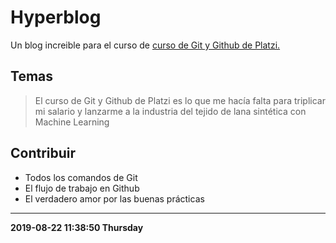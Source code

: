 # Hyperblog
Un blog increible para el curso de [curso de Git y Github de Platzi.](http://https://platzi.com/cursos/git-github/ "curso de Git y Github de Platzi.")

## Temas
> El curso de Git y Github de Platzi es lo que me hacía falta para triplicar mi salario y lanzarme a la industria del tejido de lana sintética con Machine Learning

 ## Contribuir
 - Todos los comandos de Git
 - El flujo de trabajo en Github
 - El verdadero amor por las buenas prácticas

---

**2019-08-22 11:38:50 Thursday**

